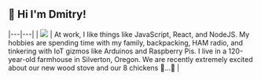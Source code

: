 ## 👋 Hi I'm Dmitry!

|---|---|
| <image src="https://lh3.googleusercontent.com/T_kR8_e37ralZ8VHKVnQ097VB0E15AHIzTcwyacH-wdJN7jsYhPCscCRdglTNwnYQ3vWIwCPURTzccLWpY4VimMfGW45nC-rGANma0BgGayEJJCKxInH66464BSNZBLq9M-NxXtDZJAEaHoa1XRP0vA27UL98ZkskvCbdAzmAk7eYds8oAnka1yh165-sVLo2RmCadb_0C_2AsqTZmXfhw6c1tZyBIA6FtUJivxnCaNOpT9C9YccNcZcSmiABgC-qj-aHI0KRC_ukINqwaG4eMWS3tz3qkEmms5QebBW12N7Ebe0o8vUqlYlFSN3XdY8rUkJUPjYPr76q3CTX-cgB7eqJ_zL82nAF3qtIrg6nNemL20giEJL6zR9X_O9OK4zhrKgkJuw1zfX_btjPQNTUa2huVbEtwpxukyTK7vtzi-4iaWJ2gYqner6YdGUNnnGYGHKLm9wZJedsFYyKec8PUhhbM22VJYne1aygaUVEoVGoHY3w2R42d-s8nyJCUBWsR7SyZiAIEtiiRzOrM1JCy7Xm30RKScowVxTHKixFXE4QXVRv6pqRn-LPUTdRPAn8TKvosdx5E14XNvuuKGlSp7Uo_SnOTyF-Uis3WuzrjrhcBJe4cPC8V3D3UhMbTK0ByNIEs1zefSWoeUYmPrYRvZaN106B3EVI22ld7CPFs5bNjZQTPuOGuABM5A0ePCQqTpm7CeshLJwU5YhSrN3xFDS=w1108-h1476-no?authuser=0" /> | At work, I like things like JavaScript, React, and NodeJS. My hobbies are spending time with my family, backpacking, HAM radio, and tinkering with IoT gizmos like Arduinos and Raspberry Pis. I live in a 120-year-old farmhouse in Silverton, Oregon. We are recently extremely excited about our new wood stove and our 8 chickens 🐓...🥚 |
